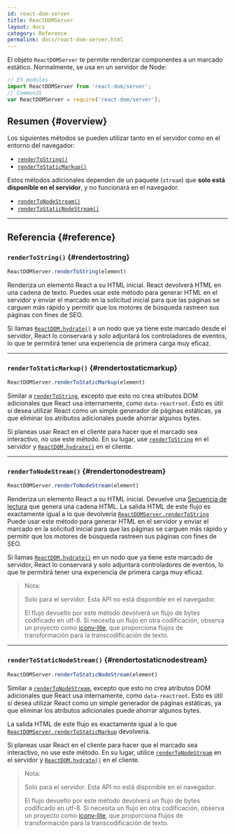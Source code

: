 ```yaml
---
id: react-dom-server
title: ReactDOMServer
layout: docs
category: Reference
permalink: docs/react-dom-server.html
---
```


El objeto `ReactDOMServer` te permite renderizar componentes a un marcado estático. Normalmente, se usa en un servidor de Node:

```js
// ES modules
import ReactDOMServer from 'react-dom/server';
// CommonJS
var ReactDOMServer = require('react-dom/server');
```

## Resumen {#overview}

Los siguientes métodos se pueden utilizar tanto en el servidor como en el entorno del navegador:

- [`renderToString()`](#rendertostring)
- [`renderToStaticMarkup()`](#rendertostaticmarkup)

Estos métodos adicionales dependen de un paquete (`stream`) que **solo está disponible en el servidor**, y no funcionará en el navegador.

- [`renderToNodeStream()`](#rendertonodestream)
- [`renderToStaticNodeStream()`](#rendertostaticnodestream)

* * *

## Referencia {#reference}

### `renderToString()` {#rendertostring}

```javascript
ReactDOMServer.renderToString(element)
```

Renderiza un elemento React a su HTML inicial. React devolverá HTML en una cadena de texto. Puedes usar este método para generar HTML en el servidor y enviar el marcado en la solicitud inicial para que las páginas se carguen más rápido y permitir que los motores de búsqueda rastreen sus páginas con fines de SEO.

Si llamas [`ReactDOM.hydrate()`](/docs/react-dom.html#hydrate) a un nodo que ya tiene este marcado desde el servidor, React lo conservará y solo adjuntará los controladores de eventos, lo que te permitirá tener una experiencia de primera carga muy eficaz.

* * *

### `renderToStaticMarkup()` {#rendertostaticmarkup}

```javascript
ReactDOMServer.renderToStaticMarkup(element)
```

Similar a [`renderToString`](#rendertostring), excepto que esto no crea atributos DOM adicionales que React usa internamente, como `data-reactroot`. Esto es útil si desea utilizar React como un simple generador de páginas estáticas, ya que eliminar los atributos adicionales puede ahorrar algunos bytes.

Si planeas usar React en el cliente para hacer que el marcado sea interactivo, no use este método. En su lugar, use [`renderToString`](#rendertostring)  en el servidor y [`ReactDOM.hydrate()`](/docs/react-dom.html#hydrate) en el cliente.

* * *

### `renderToNodeStream()` {#rendertonodestream}

```javascript
ReactDOMServer.renderToNodeStream(element)
```

Renderiza un elemento React a su HTML inicial. Devuelve una [Secuencia de lectura](https://nodejs.org/api/stream.html#stream_readable_streams) que genera una cadena HTML. La salida HTML de este flujo es exactamente igual a lo que devolvería [`ReactDOMServer.renderToString`](#rendertostring) Puede usar este método para generar HTML en el servidor y enviar el marcado en la solicitud inicial para que las páginas se carguen más rápido y permitir que los motores de búsqueda rastreen sus páginas con fines de SEO.

Si llamas [`ReactDOM.hydrate()`](/docs/react-dom.html#hydrate) en un nodo que ya tiene este marcado de servidor, React lo conservará y solo adjuntará controladores de eventos, lo que te permitirá tener una experiencia de primera carga muy eficaz.

> Nota:
>
> Solo para el servidor. Esta API no está disponible en el navegador.
>
> El flujo devuelto por este método devolverá un flujo de bytes codificado en utf-8. Si necesita un flujo en otra codificación, observa un proyecto como [iconv-lite](https://www.npmjs.com/package/iconv-lite), que proporciona flujos de transformación para la transcodificación de texto.

* * *

### `renderToStaticNodeStream()` {#rendertostaticnodestream}

```javascript
ReactDOMServer.renderToStaticNodeStream(element)
```

Similar a [`renderToNodeStream`](#rendertonodestream), excepto que esto no crea atributos DOM adicionales que React usa internamente, como `data-reactroot`. Esto es útil si desea utilizar React como un simple generador de páginas estáticas, ya que eliminar los atributos adicionales puede ahorrar algunos bytes.

La salida HTML de este flujo es exactamente igual a lo que [`ReactDOMServer.renderToStaticMarkup`](#rendertostaticmarkup) devolveria.

Si planeas usar React en el cliente para hacer que el marcado sea interactivo, no use este método. En su lugar, utilice [`renderToNodeStream`](#rendertonodestream) en el servidor y [`ReactDOM.hydrate()`](/docs/react-dom.html#hydrate) en el cliente.

> Nota:
>
> Solo para el servidor. Esta API no está disponible en el navegador.
>
> El flujo devuelto por este método devolverá un flujo de bytes codificado en utf-8. Si necesita un flujo en otra codificación, observa un proyecto como [iconv-lite](https://www.npmjs.com/package/iconv-lite), que proporciona flujos de transformación para la transcodificación de texto.
